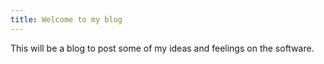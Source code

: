 ```yaml
---
title: Welcome to my blog
---
```


This will be a blog to post some of my ideas and feelings on the software.
